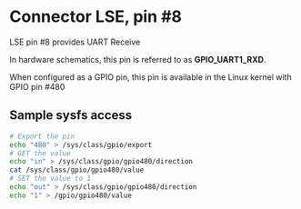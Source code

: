 # Connector LSE, pin #8

LSE pin #8 provides UART Receive

In hardware schematics, this pin is referred to as **GPIO_UART1_RXD**.

When configured as a GPIO pin, this pin is available in the Linux 
kernel with GPIO pin #480

## Sample sysfs access
```bash
# Export the pin
echo "480" > /sys/class/gpio/export
# GET the value
echo "in" > /sys/class/gpio/gpio480/direction
cat /sys/class/gpio/gpio480/value
# SET the value to 1
echo "out" > /sys/class/gpio/gpio480/direction
echo "1" > /gpio/gpio480/value
```
